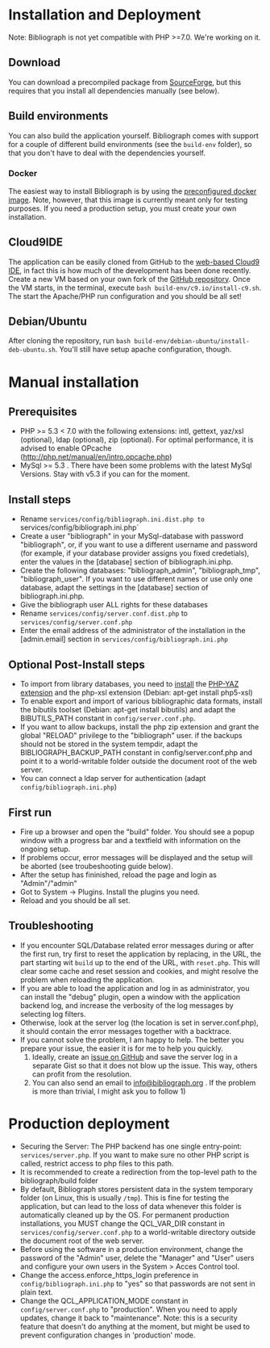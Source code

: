 # Installation and Deployment

Note: Bibliograph is not yet compatible with PHP >=7.0. We're working on it. 

## Download
You can download a precompiled package from [SourceForge](http://sourceforge.net/projects/bibliograph/files/latest/download), but this requires
that you install all dependencies manually (see below).

## Build environments
You can also build the application yourself. Bibliograph comes with support for a 
couple of different build environments (see the `build-env` folder), so that you don't 
have to deal with the dependencies yourself.

### Docker
The easiest way to install Bibliograph is by using the [preconfigured docker image](https://registry.hub.docker.com/u/cboulanger/bibliograph/). Note, however, that 
this image is currently meant only for testing purposes. If you need a production 
setup, you must create your own installation.

## Cloud9IDE
The application can be easily cloned from GitHub to the [web-based Cloud9 IDE](https://c9.io), in fact this is how much of the development has been done recently. Create a new VM based on your own fork of the [GitHub repository](https://github.com/cboulanger/bibliograph). Once the VM 
starts, in the terminal, execute `bash build-env/c9.io/install-c9.sh`. The start the
Apache/PHP run configuration and you should be all set!

## Debian/Ubuntu
After cloning the repository, run `bash build-env/debian-ubuntu/install-deb-ubuntu.sh`.
You'll still have setup apache configuration, though. 

# Manual installation 

## Prerequisites
- PHP >= 5.3 < 7.0 with the following extensions: intl, gettext, yaz/xsl (optional), 
  ldap  (optional), zip (optional). For optimal performance, it is advised to enable 
  OPcache (http://php.net/manual/en/intro.opcache.php)
- MySql >= 5.3 . There have been some problems with the latest MySql Versions. Stay with
  v5.3 if you can for the moment. 

## Install steps 
- Rename `services/config/bibliograph.ini.dist.php to
  `services/config/bibliograph.ini.php`
- Create a user "bibliograph" in your MySql-database with password "bibliograph", or,
  if you want to use a different username and password (for example, if your database
  provider assigns you fixed credetials), enter the values in the [database] section 
  of bibliograph.ini.php.
- Create the following databases: "bibliograph_admin", "bibliograph_tmp", 
  "bibliograph_user". If you want to use different names or use only one database, 
  adapt the settings in the [database] section of bibliograph.ini.php.
- Give the bibliograph user ALL rights for these databases
- Rename `services/config/server.conf.dist.php` to `services/config/server.conf.php`
- Enter the email address of the administrator of the installation in the 
  [admin.email] section in `services/config/bibliograph.ini.php`

## Optional Post-Install steps
- To import from library databases, you need to [install](https://code.google.com/p/list8d/wiki/InstallingYaz) the [PHP-YAZ extension](http://www.indexdata.com/phpyaz)
  and the php-xsl extension (Debian: apt-get install php5-xsl)
- To enable export and import of various bibliographic data formats, install the 
  bibutils toolset (Debian: apt-get install bibutils) and adapt the BIBUTILS_PATH 
  constant in `config/server.conf.php`.
- If you want to allow backups, install the php zip extension and grant the global 
  "RELOAD" privilege to the "bibliograph" user. if the backups should not be 
  stored in the system tempdir, adapt the BIBLIOGRAPH_BACKUP_PATH
  constant in config/server.conf.php and point it to a world-writable folder 
  outside the document root of the web server.
- You can connect a ldap server for authentication (adapt `config/bibliograph.ini.php`)

## First run
- Fire up a browser and open the "build" folder. You should see a popup window with 
  a progress bar and a textfield with information on the ongoing setup. 
- If problems occur, error messages will be displayed and the setup will be aborted 
  (see troubeshooting guide below).
- After the setup has fininished, reload the page and login as "Admin"/"admin"
- Got to System -> Plugins. Install the plugins you need.
- Reload and you should be all set.

## Troubleshooting
- If you encounter SQL/Database related error messages during or after the first 
  run, try first to reset the application by replacing, in the URL, the part starting
  wit `build` up to the end of the URL, with `reset.php`. This will clear some
  cache and reset session and cookies, and might resolve the problem when reloading
  the application.
- If you are able to load the application and log in as administrator, you can 
  install the "debug" plugin, open a window with the application backend log, and
  increase the verbosity of the log messages by selecting log filters. 
- Otherwise, look at the server log (the location is set in server.conf.php), it should
  contain the error messages together with a backtrace. 
- If you cannot solve the problem, I am happy to help. The better you prepare your
  issue, the easier it is for me to help you quickly. 
  1. Ideally, create an [issue on GitHub](https://github.com/cboulanger/bibliograph/issues)    and save the server log in a separate Gist so that it does not blow up the issue. 
     This way, others can profit from the resolution.
  2. You can also send an email to info@bibliograph.org . If the problem is more than
     trivial, I might ask you to follow 1) 

# Production deployment
- Securing the Server: The PHP backend has one single entry-point: 
  `services/server.php`. If you want to make sure no other PHP script is called,
  restrict access to php files to this path.
- It is recommended to create a redirection from the top-level path to the 
  bibliograph/build folder
- By default, Bibliograph stores persistent data in the system temporary folder 
  (on Linux, this is usually `/tmp`). This is fine for testing the application,
  but can lead to the loss of data whenever this folder is automatically cleaned
  up by the OS. For permanent production installations, you MUST change the 
  QCL_VAR_DIR constant in `services/config/server.conf.php` to a world-writable
  directory outside the document root of the web server.
- Before using the software in a production environment, change the password of 
  the "Admin" user, delete the "Manager" and "User" users and configure your own 
  users in the System > Acces Control tool.
- Change the access.enforce_https_login preference in `config/bibliograph.ini.php`
  to "yes" so that passwords are not sent in plain text.
- Change the QCL_APPLICATION_MODE constant in `config/server.conf.php` to
  "production". When you need to apply updates, change it back to "maintenance".
  Note: this is a security feature that doesn't do anything at the moment, but
  might be used to prevent configuration changes in 'production' mode. 
